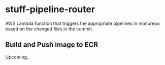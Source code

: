 # stuff-pipeline-router
AWS Lambda function that triggers the appropriate pipelines in monorepo based on the changed files in the commit.

## Build and Push image to ECR
Upcoming..
